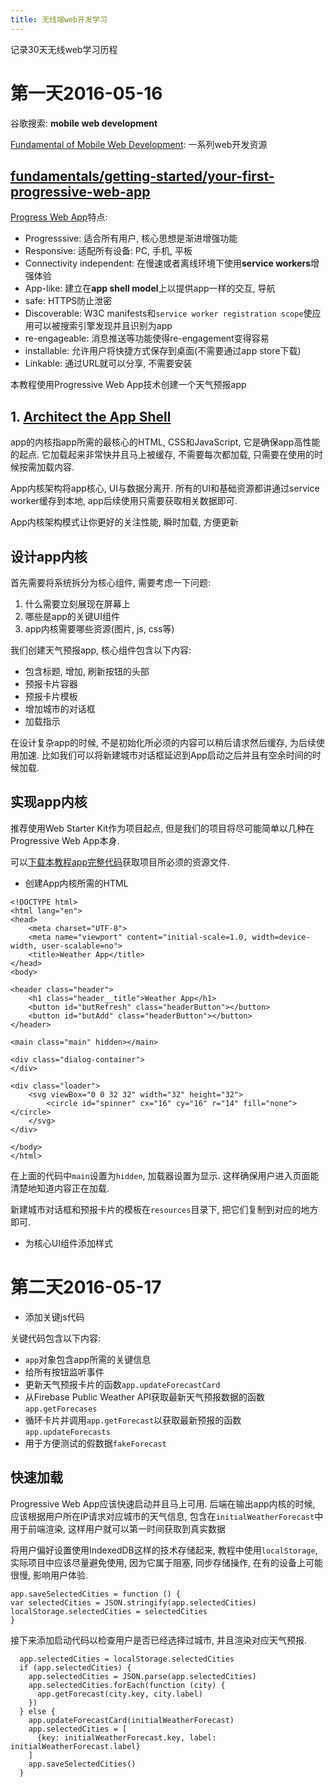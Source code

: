 ```yaml
---
title: 无线端web开发学习
---
```


记录30天无线web学习历程


# 第一天2016-05-16

谷歌搜索: **mobile web development**


[Fundamental of Mobile Web Development][1]: 一系列web开发资源

## [fundamentals/getting-started/your-first-progressive-web-app][2]

[Progress Web App][3]特点:

- Progresssive: 适合所有用户, 核心思想是渐进增强功能
- Responsive: 适配所有设备: PC, 手机, 平板
- Connectivity independent: 在慢速或者离线环境下使用**service workers**增强体验
- App-like: 建立在**app shell model**上以提供app一样的交互, 导航
- safe: HTTPS防止泄密
- Discoverable: W3C manifests和`service worker registration scope`使应用可以被搜索引擎发现并且识别为app
- re-engageable: 消息推送等功能使得re-engagement变得容易
- installable: 允许用户将快捷方式保存到桌面(不需要通过app store下载)
- Linkable: 通过URL就可以分享, 不需要安装

本教程使用Progressive Web App技术创建一个天气预报app

## 1. [Architect the App Shell][4]

app的内核指app所需的最核心的HTML, CSS和JavaScript, 它是确保app高性能的起点. 它加载起来非常快并且马上被缓存, 不需要每次都加载,
只需要在使用的时候按需加载内容.

App内核架构将app核心, UI与数据分离开. 所有的UI和基础资源都讲通过service worker缓存到本地, app后续使用只需要获取相关数据即可.

App内核架构模式让你更好的关注性能, 瞬时加载, 方便更新

## 设计app内核

首先需要将系统拆分为核心组件, 需要考虑一下问题:

1. 什么需要立刻展现在屏幕上
2. 哪些是app的关键UI组件
3. app内核需要哪些资源(图片, js, css等)

我们创建天气预报app, 核心组件包含以下内容:

- 包含标题, 增加, 刷新按钮的头部
- 预报卡片容器
- 预报卡片模板
- 增加城市的对话框
- 加载指示

在设计复杂app的时候, 不是初始化所必须的内容可以稍后请求然后缓存, 为后续使用加速. 比如我们可以将新建城市对话框延迟到App启动之后并且有空余时间的时候加载.

## 实现app内核

推荐使用Web Starter Kit作为项目起点, 但是我们的项目将尽可能简单以几种在Progressive Web App本身.

可以[下载本教程app完整代码][5]获取项目所必须的资源文件.

- 创建App内核所需的HTML

```
<!DOCTYPE html>
<html lang="en">
<head>
    <meta charset="UTF-8">
    <meta name="viewport" content="initial-scale=1.0, width=device-width, user-scalable=no">
    <title>Weather App</title>
</head>
<body>

<header class="header">
    <h1 class="header__title">Weather App</h1>
    <button id="butRefresh" class="headerButton"></button>
    <button id="butAdd" class="headerButton"></button>
</header>

<main class="main" hidden></main>

<div class="dialog-container">
</div>

<div class="loader">
    <svg viewBox="0 0 32 32" width="32" height="32">
        <circle id="spinner" cx="16" cy="16" r="14" fill="none"></circle>
    </svg>
</div>

</body>
</html>
```

在上面的代码中`main`设置为`hidden`, 加载器设置为显示. 这样确保用户进入页面能清楚地知道内容正在加载.

新建城市对话框和预报卡片的模板在`resources`目录下, 把它们复制到对应的地方即可.

- 为核心UI组件添加样式

# 第二天2016-05-17

- 添加关键js代码

关键代码包含以下内容:

- `app`对象包含app所需的关键信息
- 给所有按钮监听事件
- 更新天气预报卡片的函数`app.updateForecastCard`
- 从Firebase Public Weather API获取最新天气预报数据的函数`app.getForecases`
- 循环卡片并调用`app.getForecast`以获取最新预报的函数`app.updateForecasts`
- 用于方便测试的假数据`fakeForecast`

## 快速加载

Progressive Web App应该快速启动并且马上可用. 后端在输出app内核的时候, 应该根据用户所在IP请求对应城市的天气信息,
包含在`initialWeatherForecast`中用于前端渲染, 这样用户就可以第一时间获取到真实数据

将用户偏好设置使用IndexedDB这样的技术存储起来, 教程中使用`localStorage`, 实际项目中应该尽量避免使用, 因为它属于阻塞, 同步存储操作, 在有的设备上可能很慢, 影响用户体验.

```
app.saveSelectedCities = function () {
var selectedCities = JSON.stringify(app.selectedCities)
localStorage.selectedCities = selectedCities
}
```

接下来添加启动代码以检查用户是否已经选择过城市, 并且渲染对应天气预报.

```
  app.selectedCities = localStorage.selectedCities
  if (app.selectedCities) {
    app.selectedCities = JSON.parse(app.selectedCities)
    app.selectedCities.forEach(function (city) {
      app.getForecast(city.key, city.label)
    })
  } else {
    app.updateForecastCard(initialWeatherForecast)
    app.selectedCities = [
      {key: initialWeatherForecast.key, label: initialWeatherForecast.label}
    ]
    app.saveSelectedCities()
  }
```

[5]: https://developers.google.com/web/fundamentals/getting-started/your-first-progressive-web-app/pwa-weather.zip
[4]: https://developers.google.com/web/fundamentals/getting-started/your-first-progressive-web-app/step-01?hl=en
[3]: https://developers.google.com/web/progressive-web-apps
[2]: https://developers.google.com/web/fundamentals/getting-started/your-first-progressive-web-app/
[1]: https://developers.google.com/web/updates/2014/12/Fundamental-of-Mobile-Web-Development?hl=en
